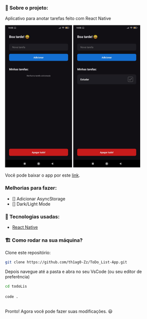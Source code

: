 ### :pushpin: Sobre o projeto:

Aplicativo para anotar tarefas feito com React Native

<img width="220" src="./.github/print.jpeg" />
<img width="220" src="./.github/print2.jpeg" />

Você pode baixar o app por este [link](#/).

### Melhorias para fazer:
- [] Adicionar AsyncStorage
- [] Dark/Light Mode

### :wrench: Tecnologias usadas:
- [React Native](https://reactnative.dev/)

### :building_construction: Como rodar na sua máquina?

Clone este repositório:
``` bash
git clone https://github.com/th1ag0-Zz/ToDo_List-App.git
```
Depois navegue até a pasta e abra no seu VsCode (ou seu editor de preferência)
``` bash
cd todoLis

code .
```
<br />
Pronto! Agora você pode fazer suas modificações. 😃
